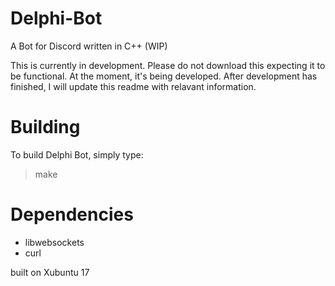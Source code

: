 # Delphi-Bot
A Bot for Discord written in C++ (WIP)

This is currently in development. Please do not download this expecting it to be functional. At the moment, it's being developed. After development has finished, I will update this readme with relavant information.

# Building
To build Delphi Bot, simply type:
> make

# Dependencies
- libwebsockets
- curl

built on Xubuntu 17
